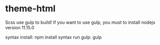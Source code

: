 # theme-html

Scss use gulp to build!
If you want to use gulp, you must to install nodejs version 11.15.0

syntax install: npm install
syntax run gulp: gulp
